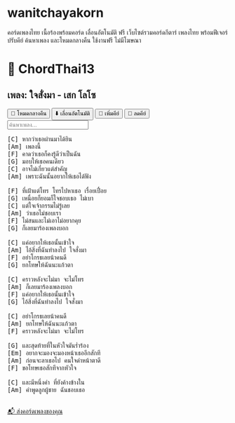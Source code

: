 # wanitchayakorn
คอร์ดเพลงไทย เนื้อร้องพร้อมคอร์ด เลื่อนอัตโนมัติ ฟรี เว็บไซต์รวมคอร์ดกีตาร์ เพลงไทย พร้อมฟีเจอร์ปรับคีย์ ค้นหาเพลง และโหมดกลางคืน ใช้งานฟรี ไม่มีโฆษณา
<!DOCTYPE html>
<html lang="th">
<head>
  <meta charset="UTF-8" />
  <meta name="viewport" content="width=device-width, initial-scale=1" />
  <meta name="description" content="เว็บคอร์ดเพลง ใจสั่งมา ของเสกโลโซ พร้อมเนื้อร้องและคอร์ด ปรับคีย์ เลื่อนอัตโนมัติ และโหมดกลางคืน" />
  <title>ใจสั่งมา - เสก โลโซ | ChordThai13</title>
  <link rel="stylesheet" href="style.css" />
</head>
<body>
  <h1>🎸 ChordThai13</h1>
  <h2>เพลง: ใจสั่งมา - เสก โลโซ</h2>

  <div class="controls">
    <button onclick="toggleNightMode()">🌙 โหมดกลางคืน</button>
    <button onclick="toggleScroll()">⬇️ เลื่อนอัตโนมัติ</button>
    <button onclick="transpose(+1)">🔼 เพิ่มคีย์</button>
    <button onclick="transpose(-1)">🔽 ลดคีย์</button>
    <input type="text" id="searchBox" placeholder="ค้นหาเพลง..." oninput="searchSong()" />
  </div>

  <pre id="lyrics">
[C] หากว่าเธอผ่านมาได้ยิน
[Am] เพลงนี้
[F] คาดว่าเธอก็คงรู้ดีว่าเป็นฉัน
[G] มอบให้เธอคนเดียว
[C] อาจไม่เกี่ยวแต่สำคัญ
[Am] เพราะฉันนั้นอยากให้เธอได้ฟัง

[F] ที่เฝ้าแต่โทร โทรไปหาเธอ เรื่อยเปื่อย
[G] เหนื่อยก็ยอมก็ใจชอบเธอ ไม่เบา
[C] แต่ใจเจ้ากรรมไม่รู้เลย
[Am] ว่าเธอไม่ชอบเรา
[F] ไม่สนและไม่เอาไม่อยากคุย
[G] ก็เลยมาร้องเพลงบอก

[C] แค่อยากให้เธอนั้นเข้าใจ
[Am] ไอ้สิ่งที่ฉันทำลงไป ใจสั่งมา
[F] อย่าโกรธเลยน้าคนดี
[G] ยกโทษให้ฉันนะแก้วตา

[C] คราวหลังจะไม่มา จะไม่โทร
[Am] ก็เลยมาร้องเพลงบอก
[F] แค่อยากให้เธอนั้นเข้าใจ
[G] ไอ้สิ่งที่ฉันทำลงไป ใจสั่งมา

[C] อย่าโกรธเลยน้าคนดี
[Am] ยกโทษให้ฉันนะแก้วตา
[F] คราวหลังจะไม่มา จะไม่โทร

[G] และสุดท้ายที่ในหัวใจมันร่ำร้อง
[Em] อยากจะมองจะมองหน้าเธออีกสักที
[Am] ก่อนจะลาเธอไป คนใจดำหน้าตาดี
[F] ขอโทษเธอสักทีจากหัวใจ

[C] และมีหนึ่งคำ ที่ยังค้างข้างใน
[Am] คำพูดลูกผู้ชาย ฉันชอบเธอ
  </pre>

  <p><a href="https://forms.gle/your-google-form" target="_blank">📬 ส่งคอร์ดเพลงของคุณ</a></p>

  <script src="script.js"></script>
</body>
</html>
